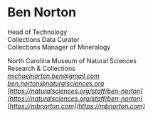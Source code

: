 Ben Norton
============
Head of Technology  
Collections Data Curator  
Collections Manager of Mineralogy

North Carolina Museum of Natural Sciences  
Research & Collections  
*[michaelnorton.ben@gmail.com](michaelnorton.ben@gmail.com)*  
*[ben.norton@naturalsciences.org](ben.norton@naturalsciences.org)*  
*[https://naturalsciences.org/staff/ben-norton](https://naturalsciences.org/staff/ben-norton)*  
*[https://mbnorton.com](https://mbnorton.com)*
